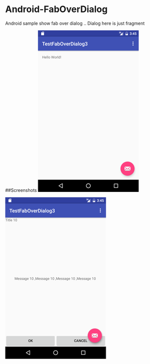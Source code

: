 # Android-FabOverDialog
Android sample show fab over dialog .. Dialog here is just fragment

##Screenshots
![alt tag](https://github.com/mabuthraa/Android-FabOverDialog/blob/master/Screenshot_20160216-154505.png)

![alt tag](https://github.com/mabuthraa/Android-FabOverDialog/blob/master/Screenshot_20160216-154520.png)


